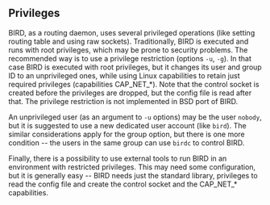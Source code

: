 ## Privileges

BIRD, as a routing daemon, uses several privileged operations (like setting
routing table and using raw sockets). Traditionally, BIRD is executed and runs
with root privileges, which may be prone to security problems. The recommended
way is to use a privilege restriction (options `-u`, `-g`). In that case
BIRD is executed with root privileges, but it changes its user and group ID to
an unprivileged ones, while using Linux capabilities to retain just required
privileges (capabilities CAP_NET\_\*). Note that the control socket is created
before the privileges are dropped, but the config file is read after that. The
privilege restriction is not implemented in BSD port of BIRD.

An unprivileged user (as an argument to `-u` options) may be the user
`nobody`, but it is suggested to use a new dedicated user account (like
`bird`). The similar considerations apply for the group option, but there is
one more condition -- the users in the same group can use `birdc` to
control BIRD.

Finally, there is a possibility to use external tools to run BIRD in an
environment with restricted privileges. This may need some configuration, but it
is generally easy -- BIRD needs just the standard library, privileges to read
the config file and create the control socket and the CAP_NET\_\* capabilities.
